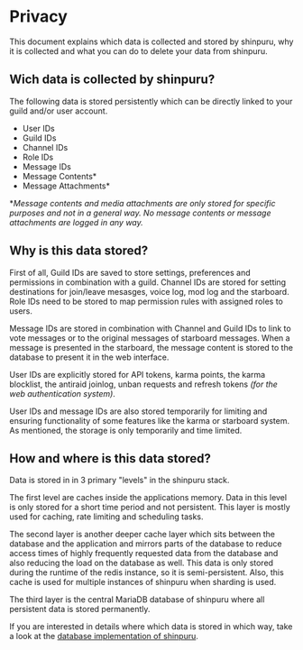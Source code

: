 # Privacy

This document explains which data is collected and stored by shinpuru, why it is collected and what you can do to delete your data from shinpuru.

## Wich data is collected by shinpuru?

The following data is stored persistently which can be directly linked to your guild and/or user account.

- User IDs
- Guild IDs
- Channel IDs
- Role IDs
- Message IDs
- Message Contents*
- Message Attachments*

**Message contents and media attachments are only stored for specific purposes and not in a general way. No message contents or message attachments are logged in any way.*

## Why is this data stored?

First of all, Guild IDs are saved to store settings, preferences and permissions in combination with a guild. Channel IDs are stored for setting destinations for join/leave mesasges, voice log, mod log and the starboard. Role IDs need to be stored to map permission rules with assigned roles to users.

Message IDs are stored in combination with Channel and Guild IDs to link to vote messages or to the original messages of starboard messages. When a message is presented in the starboard, the message content is stored to the database to present it in the web interface.

User IDs are explicitly stored for API tokens, karma points, the karma blocklist, the antiraid joinlog, unban requests and refresh tokens *(for the web authentication system)*.

User IDs and message IDs are also stored temporarily for limiting and ensuring functionality of some features like the karma or starboard system. As mentioned, the storage is only temporarily and time limited.

## How and where is this data stored?

Data is stored in in 3 primary "levels" in the shinpuru stack.

The first level are caches inside the applications memory. Data in this level is only stored for a short time period and not persistent. This layer is mostly used for caching, rate limiting and scheduling tasks.

The second layer is another deeper cache layer which sits between the database and the application and mirrors parts of the database to reduce access times of highly frequently requested data from the database and also reducing the load on the database as well. This data is only stored during the runtime of the redis instance, so it is semi-persistent. Also, this cache is used for multiple instances of shinpuru when sharding is used.

The third layer is the central MariaDB database of shinpuru where all persistent data is stored permanently.

If you are interested in details where which data is stored in which way, take a look at the [database implementation of shinpuru](https://github.com/zekroTJA/shinpuru/tree/master/internal/services/database).